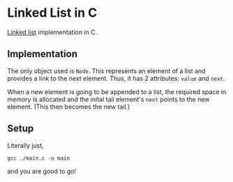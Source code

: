 # Linked List in C
[Linked list](https://en.wikipedia.org/wiki/Linked_list#Singly_linked_list "Wikipedia") implementation in C.

## Implementation
The only object used is `Node`. This represents an element of a list and provides a link to the next element.
Thus, it has 2 attributes: `value` and `next`.

When a new element is going to be appended to a list, the required space in
memory is allocated and the inital tail element's `next` points to the new
element. (This then becomes the new tail.)

## Setup
Literally just, 
```shell
gcc ./main.c -o main
```
and you are good to go!
